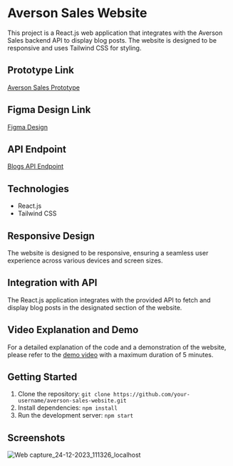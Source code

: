 # Averson Sales Website

This project is a React.js web application that integrates with the Averson Sales backend API to display blog posts. The website is designed to be responsive and uses Tailwind CSS for styling.

## Prototype Link

[Averson Sales Prototype](https://www.figma.com/proto/8UrpyFxwl7hAeSSUWvmMS0/Averson-Sales-Mockup?page-id=521[…]g=scale-down-width&starting-point-node-id=521%3A1285&hide-ui=1)

## Figma Design Link

[Figma Design](https://www.figma.com/file/8UrpyFxwl7hAeSSUWvmMS0/Averson-Sales-Mockup?type=design&t=BNVQSQ7zqJvC2X3S-6)

## API Endpoint

[Blogs API Endpoint](https://api.slingacademy.com/v1/sample-data/blog-posts?offset=5&limit=30)

## Technologies

- React.js
- Tailwind CSS

## Responsive Design

The website is designed to be responsive, ensuring a seamless user experience across various devices and screen sizes.

## Integration with API

The React.js application integrates with the provided API to fetch and display blog posts in the designated section of the website.

## Video Explanation and Demo

For a detailed explanation of the code and a demonstration of the website, please refer to the [demo video](link-to-demo-video) with a maximum duration of 5 minutes.

## Getting Started

1. Clone the repository: `git clone https://github.com/your-username/averson-sales-website.git`
2. Install dependencies: `npm install`
3. Run the development server: `npm start`

## Screenshots

![Web capture_24-12-2023_111326_localhost](https://github.com/IsuruX98/AversonSales-FE/assets/104721314/7b12aa38-cb36-4356-8921-fe084e845029)



